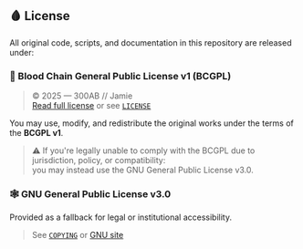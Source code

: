 ## 🩸 License

All original code, scripts, and documentation in this repository are released under:

### 🔻 Blood Chain General Public License v1 (BCGPL)

> © 2025 — 300AB // Jamie  
> [Read full license](https://300ab.github.io/downloads/blood_chain_license_v_1.txt) or see [`LICENSE`](./LICENSE)

You may use, modify, and redistribute the original works under the terms of the **BCGPL v1**.

> ⚠️ If you're legally unable to comply with the BCGPL due to jurisdiction, policy, or compatibility:  
>  you may instead use the GNU General Public License v3.0.

### 🕸 GNU General Public License v3.0

Provided as a fallback for legal or institutional accessibility.

> See [`COPYING`](./COPYING) or [GNU site](https://www.gnu.org/licenses/gpl-3.0.en.html)